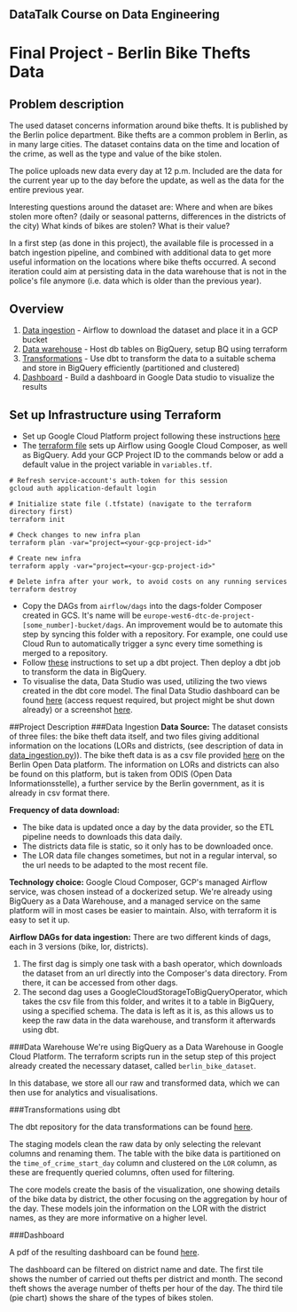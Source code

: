 ## DataTalk Course on Data Engineering
# Final Project - Berlin Bike Thefts Data

## Problem description
The used dataset concerns information around bike thefts. It is published by the Berlin police department. 
Bike thefts are a common problem in Berlin, as in many large cities.
The dataset contains data on the time and location of the crime, as well as the type and value of the bike stolen.

The police uploads new data every day at 12 p.m. Included are the data for the current year up to the day before the update, as well as the data for the entire previous year.

Interesting questions around the dataset are: Where and when are bikes stolen more often? 
(daily or seasonal patterns, differences in the districts of the city)
What kinds of bikes are stolen? What is their value?

In a first step (as done in this project), the available file is processed in a batch ingestion pipeline, 
and combined with additional data to get more useful information on the locations where bike thefts occurred. 
A second iteration could aim at persisting data in the data warehouse that is not in the police's file anymore 
(i.e. data which is older than the previous year).

## Overview

1. [Data ingestion](#data-ingestion) - Airflow to download the dataset and place it in a GCP bucket
2. [Data warehouse](#data-warehouse) - Host db tables on BigQuery, setup BQ using terraform
3. [Transformations](#transformations-using-dbt) - Use dbt to transform the data to a suitable schema and store in BigQuery efficiently (partitioned and clustered)
4. [Dashboard](#dashboard) - Build a dashboard in Google Data studio to visualize the results

## Set up Infrastructure using Terraform

- Set up Google Cloud Platform project following these instructions [here](https://github.com/DataTalksClub/data-engineering-zoomcamp/blob/main/week_1_basics_n_setup/1_terraform_gcp/2_gcp_overview.md#initial-setup)
- The [terraform file](terraform/main.tf) sets up Airflow using Google Cloud Composer, as well as BigQuery.
Add your GCP Project ID to the commands below or add a default value in the project variable in `variables.tf`.
```shell
# Refresh service-account's auth-token for this session
gcloud auth application-default login

# Initialize state file (.tfstate) (navigate to the terraform directory first)
terraform init

# Check changes to new infra plan
terraform plan -var="project=<your-gcp-project-id>"
```

```shell
# Create new infra
terraform apply -var="project=<your-gcp-project-id>"
```

```shell
# Delete infra after your work, to avoid costs on any running services
terraform destroy
```
- Copy the DAGs from `airflow/dags` into the dags-folder Composer created in GCS. 
It's name will be `europe-west6-dtc-de-project-[some_number]-bucket/dags`.
An improvement would be to automate this step by syncing this folder with a repository.
For example, one could use Cloud Run to automatically trigger a sync every time something is merged to a repository.
- Follow [these](https://github.com/DataTalksClub/data-engineering-zoomcamp/blob/main/week_4_analytics_engineering/dbt_cloud_setup.md)
instructions to set up a dbt project. Then deploy a dbt job to transform the data in BigQuery.
- To visualise the data, Data Studio was used, utilizing the two views created in the dbt core model. 
The final Data Studio dashboard can be found [here](https://datastudio.google.com/u/2/reporting/4b982c64-0df8-417a-8ba9-67f5ee78f065/page/ligqC) 
(access request required, but project might be shut down already) or a screenshot [here](berlin_bike_data_dashboard.pdf).

##Project Description
###Data Ingestion
**Data Source:**
The dataset consists of three files: the bike theft data itself, and two files giving additional information on the locations (LORs and districts, 
(see description of data in [data_ingestion.py](airflow/dags/data_ingestion.py))).
The bike theft data is as a csv file provided [here](https://daten.berlin.de/datensaetze/fahrraddiebstahl-berlin) on the Berlin Open Data platform.
The information on LORs and districts can also be found on this platform,
but is taken from ODIS (Open Data Informationsstelle), a further service by the Berlin government, as it is already in csv format there.

**Frequency of data download:**
- The bike data is updated once a day by the data provider, so the ETL pipeline needs to downloads this data daily. 
- The districts data file is static, so it only has to be downloaded once.
- The LOR data file changes sometimes, but not in a regular interval, so the url needs to be adapted to the most recent file.

**Technology choice:**
Google Cloud Composer, GCP's managed Airflow service, was chosen instead of a dockerized setup. 
We're already using BigQuery as a Data Warehouse, and a managed service on the same platform will
in most cases be easier to maintain. Also, with terraform it is easy to set it up.

**Airflow DAGs for data ingestion:**
There are two different kinds of dags, each in 3 versions (bike, lor, districts). 
1. The first dag is simply one task with a bash operator, which downloads the dataset 
from an url directly into the Composer's data directory. From there, it can be accessed from other dags.
2. The second dag uses a GoogleCloudStorageToBigQueryOperator, which takes the csv file from this folder,
and writes it to a table in BigQuery, using a specified schema. The data is left as it is, as
this allows us to keep the raw data in the data warehouse, and transform it afterwards using dbt.

###Data Warehouse
We're using BigQuery as a Data Warehouse in Google Cloud Platform. The terraform scripts run in the 
setup step of this project already created the necessary dataset, called `berlin_bike_dataset`.

In this database, we store all our raw and transformed data, which we can then use for analytics and visualisations.

###Transformations using dbt

The dbt repository for the data transformations can be found [here](https://github.com/krisnej/dtc-de-project-dbt).

The staging models clean the raw data by only selecting the relevant columns and renaming them.
The table with the bike data is partitioned on the `time_of_crime_start_day` column 
and clustered on the `LOR` column, as these are frequently queried columns, often used 
for filtering.

The core models create the basis of the visualization, one showing details of the bike data 
by district, the other focusing on the aggregation by hour of the day.
These models join the information on the LOR with the district names, as they are more 
informative on a higher level.

###Dashboard

A pdf of the resulting dashboard can be found [here](berlin_bike_data_dashboard.pdf).

The dashboard can be filtered on district name and date. The first tile shows the number of carried out thefts per district and month.
The second theft shows the average number of thefts per hour of the day.
The third tile (pie chart) shows the share of the types of bikes stolen.

